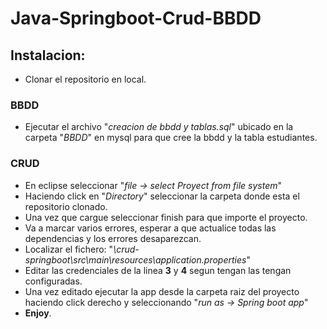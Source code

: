 # Java-Springboot-Crud-BBDD

## Instalacion:
- Clonar el repositorio en local.


### BBDD
- Ejecutar el archivo "*creacion de bbdd y tablas.sql*" ubicado en la carpeta "*BBDD*" en mysql para que cree la bbdd y la tabla estudiantes.

### CRUD
- En eclipse seleccionar "*file -> select Proyect from file system*"
- Haciendo click en "*Directory*" seleccionar la carpeta donde esta el repositorio clonado.
- Una vez que cargue seleccionar finish para que importe el proyecto.
- Va a marcar varios errores, esperar a que actualice todas las dependencias y los errores desaparezcan.
- Localizar el fichero: "*\crud-springboot\src\main\resources\application.properties*"
- Editar las credenciales de la linea **3** y **4** segun tengan las tengan configuradas.
- Una vez editado ejecutar la app desde la carpeta raiz del proyecto haciendo click derecho y seleccionando "*run as -> Spring boot app*"
- **Enjoy**.

